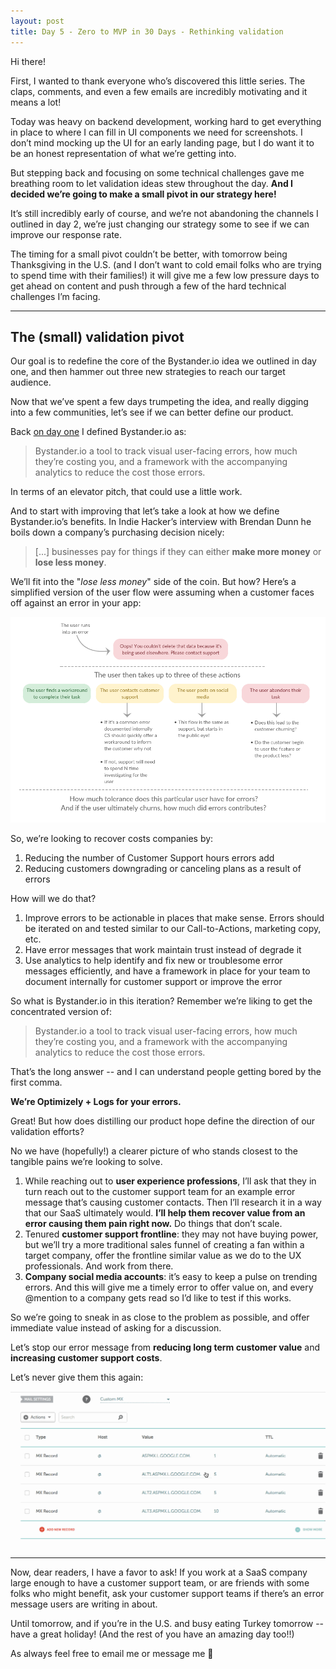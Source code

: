 ```yaml
---
layout: post
title: Day 5 - Zero to MVP in 30 Days - Rethinking validation
---
```


<div class="intro">
  Hi there!

  First, I wanted to thank everyone who’s discovered this little series. The claps, comments, and even a few emails are incredibly motivating and it means a lot!
</div>

Today was heavy on backend development, working hard to get everything in place to where I can fill in UI components we need for screenshots. I don’t mind mocking up the UI for an early landing page, but I do want it to be an honest representation of what we’re getting into.

But stepping back and focusing on some technical challenges gave me breathing room to let validation ideas stew throughout the day. **And I decided we’re going to make a small pivot in our strategy here!**

It’s still incredibly early of course, and we’re not abandoning the channels I outlined in day 2, we’re just changing our strategy some to see if we can improve our response rate.

The timing for a small pivot couldn’t be better, with tomorrow being Thanksgiving in the U.S. (and I don’t want to cold email folks who are trying to spend time with their families!) it will give me a few low pressure days to get ahead on content and push through a few of the hard technical challenges I’m facing.

----

## The (small) validation pivot

Our goal is to redefine the core of the Bystander.io idea we outlined in day one, and then hammer out three new strategies to reach our target audience.

Now that we’ve spent a few days trumpeting the idea, and really digging into a few communities, let’s see if we can better define our product.

Back [on day one](https://medium.com/@modette/day-1-zero-to-mvp-in-30-days-idea-number-1-18536868e282) I defined Bystander.io as:

>Bystander.io a tool to track visual user-facing errors, how much they’re costing you, and a framework with the accompanying analytics to reduce the cost those errors.

In terms of an elevator pitch, that could use a little work.

And to start with improving that let’s take a look at how we define Bystander.io’s benefits. In Indie Hacker’s interview with Brendan Dunn he boils down a company’s purchasing decision nicely:

> [...] businesses pay for things if they can either **make more money** or **lose less money**. 

We’ll fit into the "*lose less money*" side of the coin. But how? Here’s a simplified version of the user flow were assuming when a customer faces off against an error in your app:

![](/static/images/day_5_user_error.png)

So, we’re looking to recover costs companies by:

1. Reducing the number of Customer Support hours errors add
2. Reducing customers downgrading or canceling plans as a result of errors

How will we do that? 

1. Improve errors to be actionable in places that make sense. Errors should be iterated on and tested similar to our Call-to-Actions, marketing copy, etc.
2. Have error messages that work maintain trust instead of degrade it 
3. Use analytics to help identify and fix new or troublesome error messages efficiently, and have a framework in place for your team to document internally for customer support or improve the error

So what is Bystander.io in this iteration? Remember we’re liking to get the concentrated version of:

>Bystander.io a tool to track visual user-facing errors, how much they’re costing you, and a framework with the accompanying analytics to reduce the cost those errors.

That’s the long answer -- and I can understand people getting bored by the first comma.

**We’re Optimizely + Logs for your errors.**

Great! But how does distilling our product hope define the direction of our validation efforts?

No we have (hopefully!) a clearer picture of who stands closest to the tangible pains we’re looking to solve.

1. While reaching out to **user experience professions**, I’ll ask that they in turn reach out to the customer support team for an example error message that’s causing customer contacts. Then I’ll research it in a way that our SaaS ultimately would. **I’ll help them recover value from an error causing them pain right now.** Do things that don’t scale.
2. Tenured **customer support frontline**: they may not have buying power, but we’ll try a more traditional sales funnel of creating a fan within a target company, offer the frontline similar value as we do to the UX professionals. And work from there.
3. **Company social media accounts**: it’s easy to keep a pulse on trending errors. And this will give me a timely error to offer value on, and every @mention to a company gets read so I’d like to test if this works.

So we’re going to sneak in as close to the problem as possible, and offer immediate value instead of asking for a discussion.

Let’s stop our error message from **reducing long term customer value** and **increasing customer support costs**.

Let’s never give them this again:

![](/static/images/ezgif-4-32696c5f6c.gif)

-----------

Now, dear readers, I have a favor to ask! If you work at a SaaS company large enough to have a customer support team, or are friends with some folks who might benefit, ask your customer support teams if there’s an error message users are writing in about.

Until tomorrow, and if you’re in the U.S. and busy eating Turkey tomorrow -- have a great holiday! (And the rest of you have an amazing day too!!)

As always feel free to email me or message me 👋
